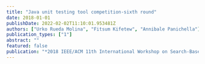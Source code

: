 ```yaml
---
title: "Java unit testing tool competition-sixth round"
date: 2018-01-01
publishDate: 2022-02-02T11:10:01.953481Z
authors: ["Urko Rueda Molina", "Fitsum Kifetew", "Annibale Panichella"]
publication_types: ["1"]
abstract: ""
featured: false
publication: "*2018 IEEE/ACM 11th International Workshop on Search-Based Software Testing (SBST)*"
---
```


